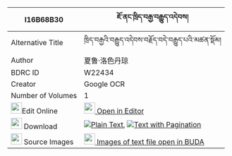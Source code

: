 |I16B68B30|ཇོ་ནང་ཁྲིད་བརྒྱ་བརྒྱུད་འདེབས། 
| --- | --- 
|Alternative Title |ཁྲིད་བརྒྱའི་བརྒྱུད་འདེབས་བརྗོད་བདེ་བརྒྱུད་པའི་མཚན་སྡོམ།
|Author| 夏鲁·洛色丹琼
|BDRC ID | W22434
|Creator | Google OCR
|Number of Volumes| 1
|<img width="25" src="https://img.icons8.com/color/25/000000/edit-property.png">Edit Online| [<img width="25" src="https://avatars.githubusercontent.com/u/45091458?s=200&v=4"> Open in Editor](http://editor.openpecha.org/I16B68B30)
|<img width="25" src="https://img.icons8.com/fluent/48/000000/download-2.png"/>  Download | [![](https://img.icons8.com/color/20/000000/txt.png)Plain Text](https://github.com/Openpecha/I16B68B30/releases/download/v1/jo_nang_tri_gya_gyu_deb_plain_I16B68B30.zip), [![](https://img.icons8.com/color/20/000000/txt.png)Text with Pagination](https://github.com/Openpecha/I16B68B30/releases/download/v1/jo_nang_tri_gya_gyu_deb_pages_I16B68B30.zip)
|<img width="25" src="https://img.icons8.com/plasticine/100/000000/pictures-folder.png"/>  Source Images | [<img width="25" src="https://library.bdrc.io/icons/BUDA-small.svg"> Images of text file open in BUDA](https://library.bdrc.io/show/bdr:W22434)